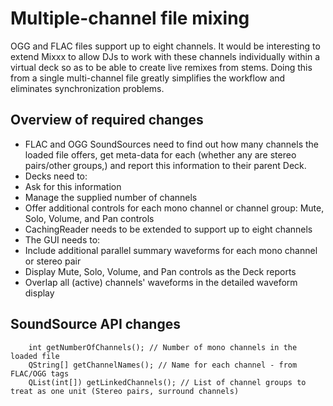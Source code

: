 # Multiple-channel file mixing

OGG and FLAC files support up to eight channels. It would be interesting
to extend Mixxx to allow DJs to work with these channels individually
within a virtual deck so as to be able to create live remixes from
stems. Doing this from a single multi-channel file greatly simplifies
the workflow and eliminates synchronization problems.

## Overview of required changes

  - FLAC and OGG SoundSources need to find out how many channels the
    loaded file offers, get meta-data for each (whether any are stereo
    pairs/other groups,) and report this information to their parent
    Deck.
  - Decks need to:
  - Ask for this information
  - Manage the supplied number of channels
  - Offer additional controls for each mono channel or channel group:
    Mute, Solo, Volume, and Pan controls 
  - CachingReader needs to be extended to support up to eight channels
  - The GUI needs to:
  - Include additional parallel summary waveforms for each mono channel
    or stereo pair
  - Display Mute, Solo, Volume, and Pan controls as the Deck reports
  - Overlap all (active) channels' waveforms in the detailed waveform
    display

## SoundSource API changes

``` 
    int getNumberOfChannels(); // Number of mono channels in the loaded file
    QString[] getChannelNames(); // Name for each channel - from FLAC/OGG tags
    QList(int[]) getLinkedChannels(); // List of channel groups to treat as one unit (Stereo pairs, surround channels)
```
